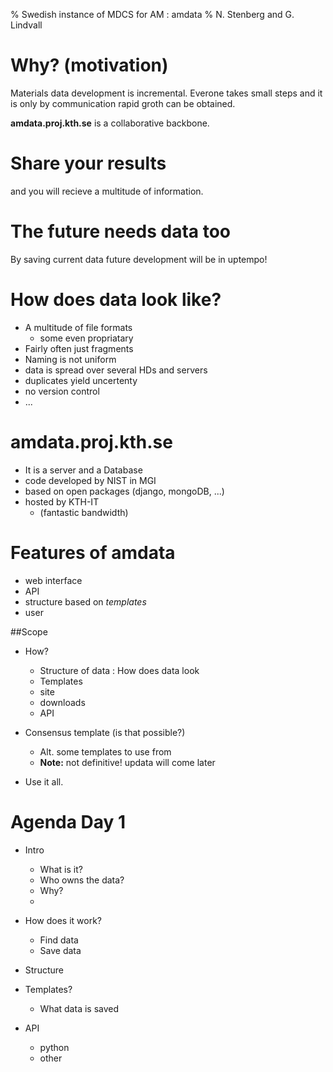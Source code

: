 % Swedish instance of MDCS for AM : amdata
% N. Stenberg and G. Lindvall


# Why? (motivation)

Materials data development is incremental. Everone takes small steps
and it is only by communication rapid groth can be obtained.

**amdata.proj.kth.se** is a collaborative backbone.

# Share your results

and you will recieve a multitude of information.


# The future needs data too

By saving current data future development will be in uptempo!


# How does data look like?

- A multitude of file formats
	- some even propriatary
- Fairly often just fragments
- Naming is not uniform
- data is spread over several HDs and servers
- duplicates yield uncertenty
- no version control
- ...


# amdata.proj.kth.se

- It is a server and a Database
- code developed by NIST in MGI
- based on open packages (django, mongoDB, ...)
- hosted by KTH-IT 
	- (fantastic bandwidth)

# Features of amdata

- web interface
- API
- structure based on *templates*
- user 


##Scope

- How? 
	- Structure of data : How does data look
	- Templates
	- site
	- downloads
	- API
- Consensus template (is that possible?)
	- Alt. some templates to use from
	- **Note:** not definitive! updata will come later

- Use it all.



# Agenda Day 1

<!-- Computers is a must -->
<!-- Everybody should think in advance on the amount of data and -->
<!-- the structure of it. Just to make it easier to make templates -->

- Intro
	- What is it?
	- Who owns the data?
	- Why?
	- 
- How does it work?
	- Find data
	- Save data

- Structure

- Templates?
	- What data is saved
	
- API
	- python
	- other
	
	

